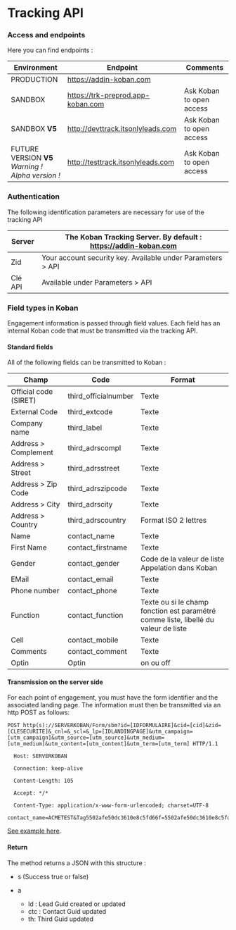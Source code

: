 # Tracking API

### Access and endpoints

Here you can find endpoints :

| Environment                                            | Endpoint                          | Comments                 |
| ------------------------------------------------------ | --------------------------------- | ------------------------ |
| PRODUCTION                                             | https://addin-koban.com           |                          |
| SANDBOX                                                | https://trk-preprod.app-koban.com | Ask Koban to open access |
| SANDBOX **V5**                                         | http://devttrack.itsonlyleads.com | Ask Koban to open access |
| FUTURE VERSION **V5**<br />*Warning ! Alpha version !* | http://testtrack.itsonlyleads.com | Ask Koban to open access |

### Authentication

The following identification parameters are necessary for use of the tracking API

| Server  | The Koban Tracking Server. By default :   https://addin-koban.com |
| ------- | ------------------------------------------------------------ |
| Zid     | Your account security key. Available under Parameters > API  |
| Clé API | Available under Parameters > API                             |

### Field types in Koban

Engagement information is passed through field values. Each field has an internal Koban code that must be transmitted via the tracking API.

#### Standard fields

All of the following fields can be transmitted to Koban :

| **Champ**             | **Code**             | **Format**                                                   |
| --------------------- | -------------------- | ------------------------------------------------------------ |
| Official code (SIRET) | third_officialnumber | Texte                                                        |
| External Code         | third_extcode        | Texte                                                        |
| Company name          | third_label          | Texte                                                        |
| Address > Complement  | third_adrscompl      | Texte                                                        |
| Address > Street      | third_adrsstreet     | Texte                                                        |
| Address > Zip Code    | third_adrszipcode    | Texte                                                        |
| Address > City        | third_adrscity       | Texte                                                        |
| Address > Country     | third_adrscountry    | Format ISO 2 lettres                                         |
| Name                  | contact_name         | Texte                                                        |
| First Name            | contact_firstname    | Texte                                                        |
| Gender                | contact_gender       | Code de la valeur de liste Appelation dans Koban             |
| EMail                 | contact_email        | Texte                                                        |
| Phone number          | contact_phone        | Texte                                                        |
| Function              | contact_function     | Texte ou si le champ fonction est paramétré comme liste, libellé du  valeur de liste |
| Cell                  | contact_mobile       | Texte                                                        |
| Comments              | contact_comment      | Texte                                                        |
| Optin                 | Optin                | on ou off                                                    |

#### Transmission on the server side

For each point of engagement, you must have the form identifier and the associated landing page.
The information must then be transmitted via an http POST as follows:

```
POST http(s)://SERVERKOBAN/Form/sbm?id=[IDFORMULAIRE]&cid=[cid]&zid=[CLESECURITE]&_cnl=&_scl=&_lp=[IDLANDINGPAGE]&utm_campaign=[utm_campaign]&utm_source=[utm_source]&utm_medium=[utm_medium]&utm_content=[utm_content]&utm_term=[utm_term] HTTP/1.1

  Host: SERVERKOBAN

  Connection: keep-alive

  Content-Length: 105

  Accept: */*

  Content-Type: application/x-www-form-urlencoded; charset=UTF-8

contact_name=ACMETEST&Tag5502afe50dc3610e8c5fd66f=5502afe50dc3610e8c5fd66c&Spe57cfe7b40dc3610ed8db0bf5=38
```

[See example here](https://documenter.getpostman.com/view/1804856/SzKSSKAk?version=latest#cd216ab2-f29d-417e-bf0c-32ef63b19fd7).

#### Return

The method returns a JSON with this structure :

* s (Success true or false)

* a
  * ld : Lead Guid created or updated
  * ctc : Contact Guid updated
  * th: Third Guid updated

